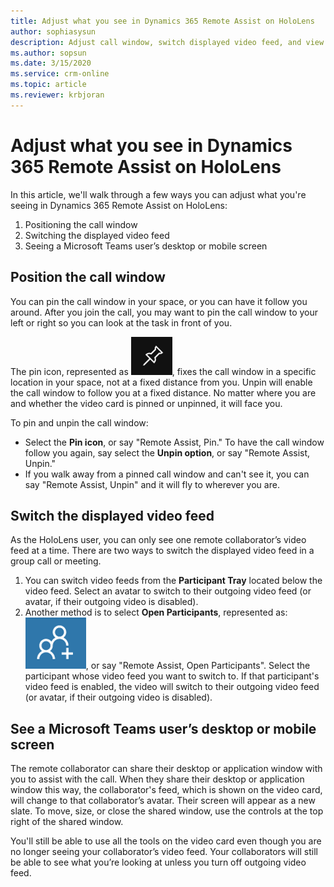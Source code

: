 ```yaml
---
title: Adjust what you see in Dynamics 365 Remote Assist on HoloLens 
author: sophiasysun
description: Adjust call window, switch displayed video feed, and view Teams user's desktop or mobile screen 
ms.author: sopsun
ms.date: 3/15/2020
ms.service: crm-online
ms.topic: article
ms.reviewer: krbjoran
---
```

# Adjust what you see in Dynamics 365 Remote Assist on HoloLens 

In this article, we'll walk through a few ways you can adjust what you're seeing in Dynamics 365 Remote Assist on HoloLens: 

1. Positioning the call window
2. Switching the displayed video feed
3. Seeing a Microsoft Teams user’s desktop or mobile screen 

## Position the call window 

You can pin the call window in your space, or you can have it follow you around. After you join the call, you may want to pin the call window to your left or right so you can look at the task in front of you. 

The pin icon, represented as ![Illustration of the pin icon in HoloLens.](media/RAHL_Pin.png "Pin"), fixes the call window in a specific location in your space, not at a fixed distance from you. Unpin will enable the call window to follow you at a fixed distance. No matter where you are and whether the video card is pinned or unpinned, it will face you.

To pin and unpin the call window: 
- Select the **Pin icon**, or say "Remote Assist, Pin." To have the call window follow you again, say select the **Unpin option**, or say "Remote Assist, Unpin."
- If you walk away from a pinned call window and can't see it, you can say "Remote Assist, Unpin" and it will fly to wherever you are. 


## Switch the displayed video feed   

As the HoloLens user, you can only see one remote collaborator’s video feed at a time. There are two ways to switch the displayed video feed in a group call or meeting.

1. You can switch video feeds from the **Participant Tray** located below the video feed. Select an avatar to switch to their outgoing video feed (or avatar, if their outgoing video is disabled). 
2. Another method is to select **Open Participants**, represented as: ![Illustration of the Open Participants icon.](media/RAHL_Participants.png "OpenParticpants"), or say "Remote Assist, Open Participants". Select the participant whose video feed you want to switch to. If that participant's video feed is enabled, the video will switch to their outgoing video feed (or avatar, if their outgoing video is disabled).


## See a Microsoft Teams user’s desktop or mobile screen  

The remote collaborator can share their desktop or application window with you to assist with the call. When they share their desktop or application window this way, the collaborator's feed, which is shown on the video card, will change to that collaborator’s avatar. Their screen will appear as a new slate. To move, size, or close the shared window, use the controls at the top right of the shared window.

You'll still be able to use all the tools on the video card even though you are no longer seeing your collaborator’s video feed. Your collaborators will still be able to see what you’re looking at unless you turn off outgoing video feed. 


